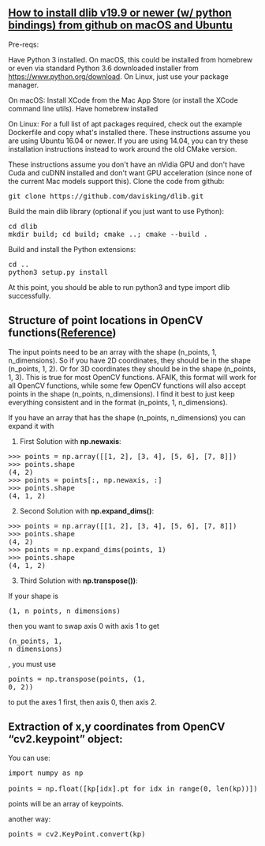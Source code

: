 ## [How to install dlib v19.9 or newer (w/ python bindings) from github on macOS and Ubuntu](https://gist.github.com/ageitgey/629d75c1baac34dfa5ca2a1928a7aeaf)

Pre-reqs:

Have Python 3 installed. On macOS, this could be installed from homebrew or even via standard Python 3.6 downloaded installer from https://www.python.org/download. On Linux, just use your package manager.

On macOS:
Install XCode from the Mac App Store (or install the XCode command line utils).
Have homebrew installed

On Linux:
For a full list of apt packages required, check out the example Dockerfile and copy what's installed there.
These instructions assume you are using Ubuntu 16.04 or newer. If you are using 14.04, you can try these installation instructions instead to work around the old CMake version.

These instructions assume you don't have an nVidia GPU and don't have Cuda and cuDNN installed and don't want GPU acceleration (since none of the current Mac models support this).
Clone the code from github:
<pre>
git clone https://github.com/davisking/dlib.git
</pre>
Build the main dlib library (optional if you just want to use Python):

<pre>
cd dlib
mkdir build; cd build; cmake ..; cmake --build .
</pre>

Build and install the Python extensions:
<pre>
cd ..
python3 setup.py install
</pre>
At this point, you should be able to run python3 and type import dlib successfully.

## Structure of point locations in OpenCV functions([Reference](https://stackoverflow.com/questions/47402445/need-help-in-understanding-error-for-cv2-undistortpoints/47403282#47403282))

The input points need to be an array with the shape (n_points, 1, n_dimensions). So if you have 2D coordinates, they should be in the shape (n_points, 1, 2). Or for 3D coordinates they should be in the shape (n_points, 1, 3). This is true for most OpenCV functions. AFAIK, this format will work for all OpenCV functions, while some few OpenCV functions will also accept points in the shape (n_points, n_dimensions). I find it best to just keep everything consistent and in the format (n_points, 1, n_dimensions).



If you have an array that has the shape (n_points, n_dimensions) you can expand it with 

1. First Solution with **np.newaxis**:

<pre>
>>> points = np.array([[1, 2], [3, 4], [5, 6], [7, 8]])
>>> points.shape
(4, 2)
>>> points = points[:, np.newaxis, :]
>>> points.shape
(4, 1, 2)
</pre>

2. Second Solution with **np.expand_dims()**:

<pre>
>>> points = np.array([[1, 2], [3, 4], [5, 6], [7, 8]])
>>> points.shape
(4, 2)
>>> points = np.expand_dims(points, 1)
>>> points.shape
(4, 1, 2)
</pre>

3. Third Solution with **np.transpose())**:

If your shape is <pre>(1, n_points, n_dimensions)</pre> then you want to swap axis 0 with axis 1 to get <pre>(n_points, 1, n_dimensions)</pre>, 
you must use  <pre>points = np.transpose(points, (1, 0, 2))</pre> 
to put the axes 1 first, then axis 0, then axis 2.

## Extraction of x,y coordinates from OpenCV “cv2.keypoint” object:

You can use:
<pre>
import numpy as np

points = np.float([kp[idx].pt for idx in range(0, len(kp))]).reshape(-1, 1, 2)
</pre>
points will be an array of keypoints.

another way:
<pre>
points = cv2.KeyPoint.convert(kp)
</pre>
